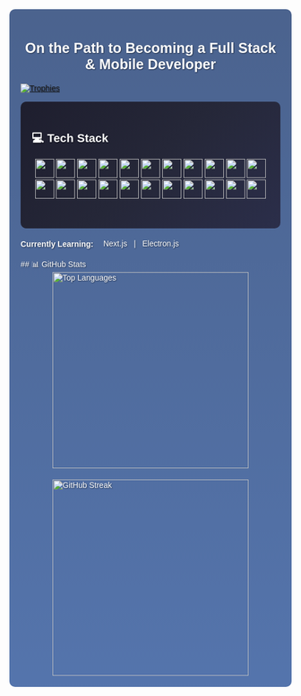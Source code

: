<div style="background: linear-gradient(rgba(30, 60, 114, 0.8), rgba(42, 82, 152, 0.8)), url('https://source.unsplash.com/1600x900/?software,developer'); background-size: cover; background-position: center; color: #fff; font-family: Arial, sans-serif; padding: 20px; border-radius: 10px; text-shadow: 1px 1px 2px rgba(0, 0, 0, 0.5);">
  <h3 align="center" style="font-size: 1.8em; margin-bottom: 20px;"> On the Path to Becoming a Full Stack & Mobile Developer</h3>

  <div>
    <a href="https://github.com/ryo-ma/github-profile-trophy">
     <img src="https://github-profile-trophy.vercel.app/?username=ayhan219&theme=darkhub" alt="Trophies" />
    </a>
  </div>

<br>
<div align="center" style="background: linear-gradient(135deg, #1e1e2e, #252738, #2b2e4a); padding: 20px; border-radius: 10px;">
    <h2 align="start" style="color: white;">💻 Tech Stack</h2>
    <p align="center">
        <img src="https://img.shields.io/badge/HTML5-E34F26?style=for-the-badge&logo=html5&logoColor=white" height="34">
        <img src="https://img.shields.io/badge/CSS3-1572B6?style=for-the-badge&logo=css3&logoColor=white" height="34">
        <img src="https://img.shields.io/badge/Java-ED8B00?style=for-the-badge&logo=openjdk&logoColor=white" height="34">
        <img src="https://img.shields.io/badge/JavaScript-F7DF1E?style=for-the-badge&logo=javascript&logoColor=black" height="34">
        <img src="https://img.shields.io/badge/TypeScript-3178C6?style=for-the-badge&logo=typescript&logoColor=white" height="34">
        <img src="https://img.shields.io/badge/React-61DAFB?style=for-the-badge&logo=react&logoColor=black" height="34">
        <img src="https://img.shields.io/badge/React_Native-61DAFB?style=for-the-badge&logo=react&logoColor=black" height="34">
        <img src="https://img.shields.io/badge/Node.js-43853D?style=for-the-badge&logo=node.js&logoColor=white" height="34">
        <img src="https://img.shields.io/badge/Express.js-000000?style=for-the-badge&logo=express&logoColor=white" height="34">
        <img src="https://img.shields.io/badge/Spring_Boot-6DB33F?style=for-the-badge&logo=spring-boot&logoColor=white" height="34">
        <img src="https://img.shields.io/badge/Tailwind_CSS-38B2AC?style=for-the-badge&logo=tailwind-css&logoColor=white" height="34">
        <img src="https://img.shields.io/badge/Bootstrap-7952B3?style=for-the-badge&logo=bootstrap&logoColor=white" height="34">
        <img src="https://img.shields.io/badge/MongoDB-4EA94B?style=for-the-badge&logo=mongodb&logoColor=white" height="34">
        <img src="https://img.shields.io/badge/MySQL-4479A1?style=for-the-badge&logo=mysql&logoColor=white" height="34">
        <img src="https://img.shields.io/badge/Postman-FF6C37?style=for-the-badge&logo=postman&logoColor=white" height="34">
        <img src="https://img.shields.io/badge/VS_Code-007ACC?style=for-the-badge&logo=visual-studio-code&logoColor=white" height="34">
        <img src="https://img.shields.io/badge/Socket.IO-010101?style=for-the-badge&logo=socket.io&logoColor=white" height="34">  
      <img src="https://img.shields.io/badge/Redux-764ABC?style=for-the-badge&logo=redux&logoColor=white" height="34">
      <img src="https://img.shields.io/badge/Maven-C71A36?style=for-the-badge&logo=apache-maven&logoColor=white" height="34">
      <img src="https://img.shields.io/badge/npm-CB3837?style=for-the-badge&logo=npm&logoColor=white" height="34">
      <img src="https://img.shields.io/badge/Vite-646CFF?style=for-the-badge&logo=vite&logoColor=white" height="34">
      <img src="https://img.shields.io/badge/Expo-000020?style=for-the-badge&logo=expo&logoColor=white" height="34">
    </p>
  <br>
</div>
<div style="display:flex; align-items:center;">
  <h4>Currently Learning:</h4>
  <div style="display:flex; margin-left: 10px;">
   &nbsp; Next.js &nbsp; | &nbsp; Electron.js
  </div>
</div>
## 📊 GitHub Stats
<div style="display: flex; justify-content: center; gap: 20px; flex-wrap: wrap;">
  <img src="https://github-readme-stats.vercel.app/api/top-langs/?username=ayhan219&layout=donut&theme=dark" alt="Top Languages" width="350" />
  <img src="https://github-readme-streak-stats.herokuapp.com/?user=ayhan219&theme=dark" alt="GitHub Streak" width="350" />
</div>
</div>

 

 



